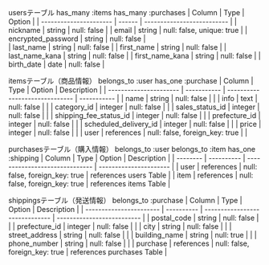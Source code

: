 usersテーブル
  has_many :items
  has_many :purchases
| Column                 | Type   | Option                     | 
| ---------------------- | ------ | -------------------------- | 
| nickname               | string | null: false                | 
| email                  | string | null: false, unique: true  | 
| encrypted_password     | string | null: false                |  
| last_name              | string | null: false                | 
| first_name             | string | null: false                | 
| last_name_kana         | string | null: false                | 
| first_name_kana        | string | null: false                | 
| birth_date             | date   | null: false                | 


itemsテーブル（商品情報）
  belongs_to :user
  has_one    :purchase
| Column                 | Type        | Option                         | Description | 
| ---------------------- | ----------- | ------------------------------ | ----------- | 
| name                   | string      | null: false                    |             | 
| info                   | text        | null: false                    |             | 
| category_id            | integer     | null: false                    |             | 
| sales_status_id        | integer     | null: false                    |             | 
| shipping_fee_status_id | integer     | null: false                    |             | 
| prefecture_id          | integer     | null: false                    |             | 
| scheduled_delivery_id  | integer     | null: false                    |             | 
| price                  | integer     | null: false                    |             | 
| user                   | references  | null: false, foreign_key: true |             | 

purchasesテーブル（購入情報）
  belongs_to :user
  belongs_to :item
  has_one    :shipping
| Column   | Type       | Option                         | Description            | 
| -------- | ---------- | ------------------------------ | ---------------------- | 
| user     | references | null: false, foreign_key: true | references users Table | 
| item     | references | null: false, foreign_key: true | references items Table | 

shippingsテーブル（発送情報）
  belongs_to :purchase
| Column                  | Type       | Option                         | Description                | 
| ----------------------- | ---------- | ------------------------------ | -------------------------- | 
| postal_code             | string     | null: false                    |                            | 
| prefecture_id           | integer    | null: false                    |                            | 
| city                    | string     | null: false                    |                            | 
| street_address          | string     | null: false                    |                            | 
| building_name           | string     | null: true                     |                            | 
| phone_number            | string     | null: false                    |                            | 
| purchase                | references | null: false, foreign_key: true | references purchases Table | 





